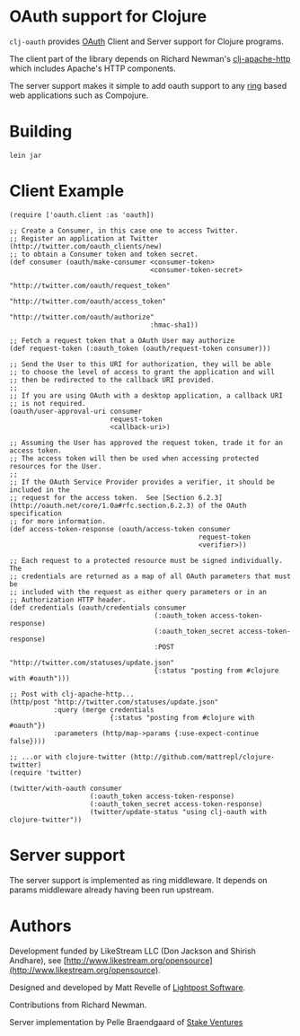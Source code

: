 # OAuth support for Clojure #

`clj-oauth` provides [OAuth](http://oauth.net) Client and Server support for Clojure programs.

The client part of the library depends on Richard Newman's [clj-apache-http](http://github.com/rnewman/clj-apache-http) which includes Apache's
HTTP components.

The server support makes it simple to add oauth support to any [ring](http://github.com/mmcgrana/ring) based web applications such as Compojure.

# Building #

`lein jar`

# Client Example #

    (require ['oauth.client :as 'oauth])
    
    ;; Create a Consumer, in this case one to access Twitter.
    ;; Register an application at Twitter (http://twitter.com/oauth_clients/new)
    ;; to obtain a Consumer token and token secret.
    (def consumer (oauth/make-consumer <consumer-token>
                                       <consumer-token-secret>
                                       "http://twitter.com/oauth/request_token"
                                       "http://twitter.com/oauth/access_token"
                                       "http://twitter.com/oauth/authorize"
                                       :hmac-sha1))

    ;; Fetch a request token that a OAuth User may authorize
    (def request-token (:oauth_token (oauth/request-token consumer)))

    ;; Send the User to this URI for authorization, they will be able 
    ;; to choose the level of access to grant the application and will
    ;; then be redirected to the callback URI provided.
    ;; 
    ;; If you are using OAuth with a desktop application, a callback URI
    ;; is not required. 
    (oauth/user-approval-uri consumer 
                             request-token
                             <callback-uri>)

    ;; Assuming the User has approved the request token, trade it for an access token.
    ;; The access token will then be used when accessing protected resources for the User.
    ;;
    ;; If the OAuth Service Provider provides a verifier, it should be included in the
    ;; request for the access token.  See [Section 6.2.3](http://oauth.net/core/1.0a#rfc.section.6.2.3) of the OAuth specification
    ;; for more information.
    (def access-token-response (oauth/access-token consumer 
                                                   request-token
                                                   <verifier>))

    ;; Each request to a protected resource must be signed individually.  The
    ;; credentials are returned as a map of all OAuth parameters that must be
    ;; included with the request as either query parameters or in an
    ;; Authorization HTTP header.
    (def credentials (oauth/credentials consumer
                                        (:oauth_token access-token-response)
                                        (:oauth_token_secret access-token-response)
                                        :POST
                                        "http://twitter.com/statuses/update.json"
                                        {:status "posting from #clojure with #oauth")))

    ;; Post with clj-apache-http...
    (http/post "http://twitter.com/statuses/update.json" 
               :query (merge credentials 
                             {:status "posting from #clojure with #oauth"})
               :parameters (http/map->params {:use-expect-continue false})))
                                         
    ;; ...or with clojure-twitter (http://github.com/mattrepl/clojure-twitter)
    (require 'twitter)
    
    (twitter/with-oauth consumer 
                        (:oauth_token access-token-response)            
                        (:oauth_token_secret access-token-response)
                        (twitter/update-status "using clj-oauth with clojure-twitter"))

# Server support #

The server support is implemented as ring middleware. It depends on params middleware already having been run upstream.

# Authors #

Development funded by LikeStream LLC (Don Jackson and Shirish Andhare), see [http://www.likestream.org/opensource](http://www.likestream.org/opensource).

Designed and developed by Matt Revelle of [Lightpost Software](http://lightpostsoftware.com).

Contributions from Richard Newman.

Server implementation by Pelle Braendgaard of [Stake Ventures](http://stakeventures.com)
